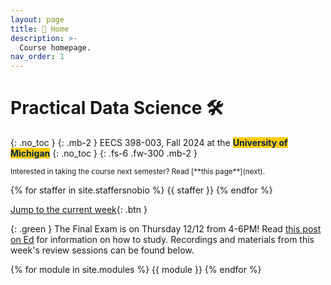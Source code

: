 ```yaml
---
layout: page
title: 🏡 Home
description: >-
  Course homepage.
nav_order: 1
---
```


# Practical Data Science 🛠️

{: .no_toc }
{: .mb-2 }
EECS 398-003, Fall 2024 at the <b><span style="background-color: #FFCB05; color: #00274C">University of Michigan</span></b>
{: .no_toc }
{: .fs-6 .fw-300 .mb-2 }

<small>
Interested in taking the course next semester? Read [**this page**](next).
</small>

<!-- {% assign instructors = site.staffersnobio | where: 'role', 'Instructor' %} -->
{% for staffer in site.staffersnobio %}
{{ staffer }}
{% endfor %}

[Jump to the current week](#week-16-final-exam){: .btn }

{: .green }
The Final Exam is on Thursday 12/12 from 4-6PM! Read [this post on Ed](https://edstem.org/us/courses/61012/discussion/5866998) for information on how to study. Recordings and materials from this week's review sessions can be found below.

{% for module in site.modules %}
{{ module }}
{% endfor %}
